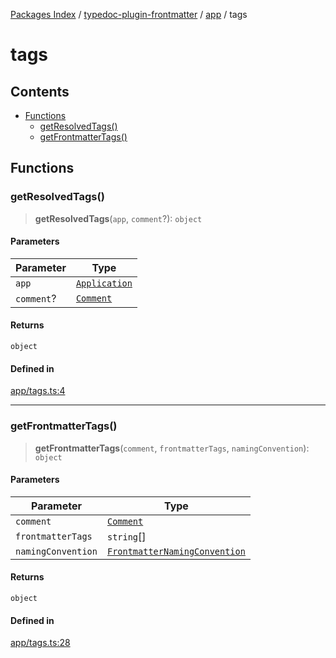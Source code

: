 [Packages Index](../../../../README.md) / [typedoc-plugin-frontmatter](../../../README.md) / [app](../../README.md) / tags

# tags

## Contents

* [Functions](#functions)
  * [getResolvedTags()](#getresolvedtags)
  * [getFrontmatterTags()](#getfrontmattertags)

## Functions

### getResolvedTags()

> **getResolvedTags**(`app`, `comment`?): `object`

#### Parameters

| Parameter  | Type                                                              |
| ---------- | ----------------------------------------------------------------- |
| `app`      | [`Application`](https://typedoc.org/api/classes/Application.html) |
| `comment`? | [`Comment`](https://typedoc.org/api/types/Models.Comment.html)    |

#### Returns

`object`

#### Defined in

[app/tags.ts:4](https://github.com/typedoc2md/typedoc-plugin-markdown/blob/ca82c8abd3682b5495f6a7750ba0ce30ff4e4f1e/packages/typedoc-plugin-frontmatter/src/app/tags.ts#L4)

***

### getFrontmatterTags()

> **getFrontmatterTags**(`comment`, `frontmatterTags`, `namingConvention`): `object`

#### Parameters

| Parameter          | Type                                                                                                          |
| ------------------ | ------------------------------------------------------------------------------------------------------------- |
| `comment`          | [`Comment`](https://typedoc.org/api/types/Models.Comment.html)                                                |
| `frontmatterTags`  | `string`\[]                                                                                                   |
| `namingConvention` | [`FrontmatterNamingConvention`](../../../options/namespaces/maps/enumerations/FrontmatterNamingConvention.md) |

#### Returns

`object`

#### Defined in

[app/tags.ts:28](https://github.com/typedoc2md/typedoc-plugin-markdown/blob/ca82c8abd3682b5495f6a7750ba0ce30ff4e4f1e/packages/typedoc-plugin-frontmatter/src/app/tags.ts#L28)

